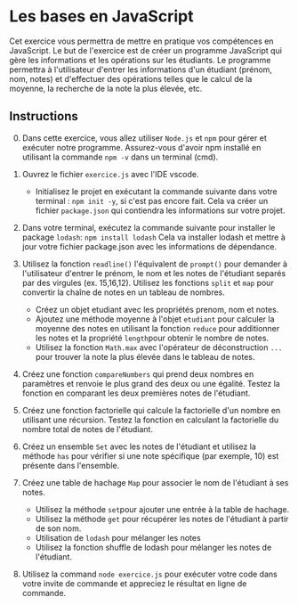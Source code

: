 # Les bases en JavaScript

Cet exercice vous permettra de mettre en pratique vos compétences en JavaScript. Le but de l'exercice est de créer un programme JavaScript qui gère les informations et les opérations sur les étudiants. Le programme permettra à l'utilisateur d'entrer les informations d'un étudiant (prénom, nom, notes) et d'effectuer des opérations telles que le calcul de la moyenne, la recherche de la note la plus élevée, etc.

## Instructions

0. Dans cette exercice, vous allez utiliser `Node.js` et `npm` pour gérer et exécuter notre programme. Assurez-vous d'avoir npm installé en utilisant la commande `npm -v` dans un terminal (cmd).

1. Ouvrez le fichier `exercice.js` avec l'IDE vscode.
    - Initialisez le projet en exécutant la commande suivante dans votre terminal : `npm init -y`, si c'est pas encore fait. Cela va créer un fichier `package.json` qui contiendra les informations sur votre projet.

2. Dans votre terminal, exécutez la commande suivante pour installer le package `lodash`: `npm install lodash` 
Cela va installer lodash et mettre à jour votre fichier package.json avec les informations de dépendance.

3. Utilisez la fonction `readline()` l'équivalent de `prompt()` pour demander à l'utilisateur d'entrer le prénom, le nom et les notes de l'étudiant separés par des virgules (ex. 15,16,12). Utilisez les fonctions `split` et `map` pour convertir la chaîne de notes en un tableau de nombres.
    - Créez un objet etudiant avec les propriétés prenom, nom et notes.
    - Ajoutez une méthode moyenne à l'objet `etudiant` pour calculer la moyenne des notes en utilisant la fonction `reduce` pour additionner les notes et la propriété `length`pour obtenir le nombre de notes.
    - Utilisez la fonction `Math.max` avec l'opérateur de déconstruction `...` pour trouver la note la plus élevée dans le tableau de notes.

4. Créez une fonction `compareNumbers` qui prend deux nombres en paramètres et renvoie le plus grand des deux ou une égalité.
Testez la fonction en comparant les deux premières notes de l'étudiant.

5. Créez une fonction factorielle qui calcule la factorielle d'un nombre en utilisant une récursion. Testez la fonction en calculant la factorielle du nombre total de notes de l'étudiant.

6. Créez un ensemble `Set` avec les notes de l'étudiant et utilisez la méthode `has` pour vérifier si une note spécifique (par exemple, 10) est présente dans l'ensemble.

7. Créez une table de hachage `Map` pour associer le nom de l'étudiant à ses notes.
    - Utilisez la méthode `set`pour ajouter une entrée à la table de hachage.
    - Utilisez la méthode `get` pour récupérer les notes de l'étudiant à partir de son nom.
    - Utilisation de `lodash` pour mélanger les notes
    - Utilisez la fonction shuffle de lodash pour mélanger les notes de l'étudiant.

8. Utilisez la command `node exercice.js` pour exécuter votre code dans votre invite de commande et appreciez le résultat en ligne de commande.